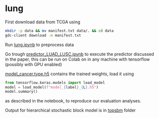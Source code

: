 # lung
First download data from TCGA using

```bash
mkdir -p data && mv manifest.txt data/. && cd data
gdc-client download -m manifest.txt
```
Run [lung.ipynb](lung.ipynb) to preprocess data

Go trough [predictor_LUAD_LUSC.ipynb](predictor_LUAD_LUSC.ipynb) to execute the predictor discussed in the paper, this can be run on Colab on in any machine with tensorflow (possibly with GPU enabled)

[model_cancer.type.h5](model_cancer.type.h5) contains the trained weights, load it using
```python
from tensorflow.keras.models import load_model
model = load_model(f"model_{label}_{L}.h5")
model.summary()
```
as described in the notebook, to reproduce our evaluation analyses.

Output for hierarchical stochastic block model is in [topsbm](topsbm) folder
